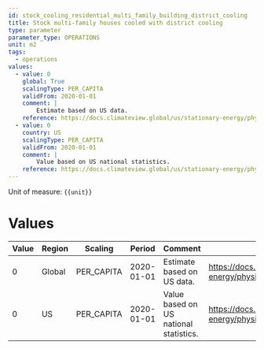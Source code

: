 ```yaml
---
id: stock_cooling_residential_multi_family_building_district_cooling
title: Stock multi-family houses cooled with district cooling
type: parameter
parameter_type: OPERATIONS
unit: m2
tags:
  - operations
values:
  - value: 0
    global: True
    scalingType: PER_CAPITA
    validFrom: 2020-01-01
    comment: |
        Estimate based on US data.
    reference: https://docs.climateview.global/us/stationary-energy/physical-data/ac/
  - value: 0
    country: US
    scalingType: PER_CAPITA
    validFrom: 2020-01-01
    comment: |
        Value based on US national statistics.
    reference: https://docs.climateview.global/us/stationary-energy/physical-data/ac/
---
```



Unit of measure: `{{unit}}`


# Values


| Value | Region | Scaling | Period | Comment | Reference |
|-------|--------|---------|--------|---------|-----------|
| 0 | Global | PER_CAPITA | 2020-01-01 | Estimate based on US data. | https://docs.climateview.global/us/stationary-energy/physical-data/ac/ |
| 0 | US | PER_CAPITA | 2020-01-01 | Value based on US national statistics. | https://docs.climateview.global/us/stationary-energy/physical-data/ac/ |


